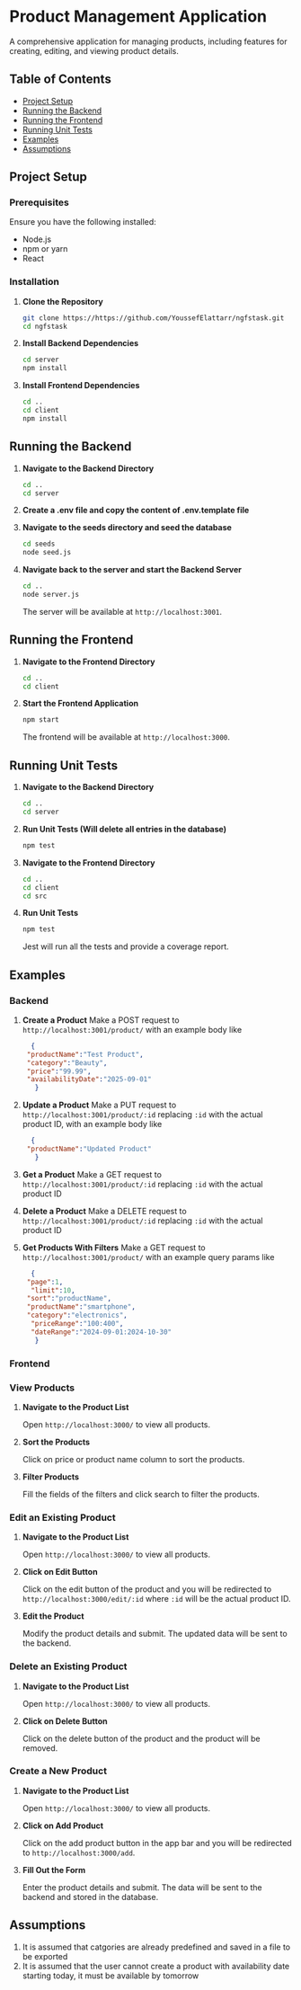# Product Management Application

A comprehensive application for managing products, including features for creating, editing, and viewing product details.

## Table of Contents

- [Project Setup](#project-setup)
- [Running the Backend](#running-the-backend)
- [Running the Frontend](#running-the-frontend)
- [Running Unit Tests](#running-unit-tests)
- [Examples](#examples)
- [Assumptions](#assumptions)

## Project Setup

### Prerequisites

Ensure you have the following installed:
- Node.js
- npm or yarn
- React

### Installation

1. **Clone the Repository**

    ```bash
    git clone https://https://github.com/YoussefElattarr/ngfstask.git
    cd ngfstask
    ```

2. **Install Backend Dependencies**

    ```bash
    cd server
    npm install
    ```

3. **Install Frontend Dependencies**

    ```bash
    cd ..
    cd client
    npm install
    ```

## Running the Backend

1. **Navigate to the Backend Directory**

    ```bash
    cd ..
    cd server
    ```
    
2. **Create a .env file and copy the content of .env.template file**

3. **Navigate to the seeds directory and seed the database**

   ```bash
   cd seeds
   node seed.js
   ```

5. **Navigate back to the server and start the Backend Server**

    ```bash
    cd ..
    node server.js
    ```

    The server will be available at `http://localhost:3001`.

## Running the Frontend

1. **Navigate to the Frontend Directory**

    ```bash
    cd ..
    cd client
    ```

2. **Start the Frontend Application**

    ```bash
    npm start
    ```

    The frontend will be available at `http://localhost:3000`.

## Running Unit Tests

1. **Navigate to the Backend Directory**

    ```bash
    cd ..
    cd server
    ```

2. **Run Unit Tests (Will delete all entries in the database)**

    ```bash
    npm test
    ```

1. **Navigate to the Frontend Directory**

    ```bash
    cd ..
    cd client
    cd src
    ```

2. **Run Unit Tests**

    ```bash
    npm test
    ```

    Jest will run all the tests and provide a coverage report.


## Examples
### Backend
1. **Create a Product**
   Make a POST request to `http://localhost:3001/product/` with an example body like
   
   ```json
     {
    "productName":"Test Product",
    "category":"Beauty",
    "price":"99.99",
    "availabilityDate":"2025-09-01"
      }
   ```
2. **Update a Product**
   Make a PUT request to `http://localhost:3001/product/:id` replacing `:id` with the actual product ID, with an example body like
   
   ```json
     {
    "productName":"Updated Product"
      }
   ```
3. **Get a Product**
   Make a GET request to `http://localhost:3001/product/:id` replacing `:id` with the actual product ID
4. **Delete a Product**
   Make a DELETE request to `http://localhost:3001/product/:id` replacing `:id` with the actual product ID
5. **Get Products With Filters**
   Make a GET request to `http://localhost:3001/product/` with an example query params like
   
   ```json
     {
    "page":1,
     "limit":10,
    "sort":"productName",
    "productName":"smartphone",
    "category":"electronics",
     "priceRange":"100:400",
     "dateRange":"2024-09-01:2024-10-30"
      }
   ```
### Frontend

### View Products

1. **Navigate to the Product List**

    Open `http://localhost:3000/` to view all products.

2. **Sort the Products**

    Click on price or product name column to sort the products.
   
3. **Filter Products**

     Fill the fields of the filters and click search to filter the products.

### Edit an Existing Product

1. **Navigate to the Product List**

    Open `http://localhost:3000/` to view all products.
   
2. **Click on Edit Button**
   
   Click on the edit button of the product and you will be redirected to `http://localhost:3000/edit/:id` where `:id` will be the actual product ID.  

3. **Edit the Product**

    Modify the product details and submit. The updated data will be sent to the backend.

### Delete an Existing Product

1. **Navigate to the Product List**

    Open `http://localhost:3000/` to view all products.
   
2. **Click on Delete Button**
   
   Click on the delete button of the product and the product will be removed.
   
### Create a New Product

1. **Navigate to the Product List**

    Open `http://localhost:3000/` to view all products.

2. **Click on Add Product**
   
   Click on the add product button in the app bar and you will be redirected to `http://localhost:3000/add`.
   
3. **Fill Out the Form**

    Enter the product details and submit. The data will be sent to the backend and stored in the database.


## Assumptions

1. It is assumed that catgories are already predefined and saved in a file to be exported
2. It is assumed that the user cannot create a product with availability date starting today, it must be available by tomorrow

